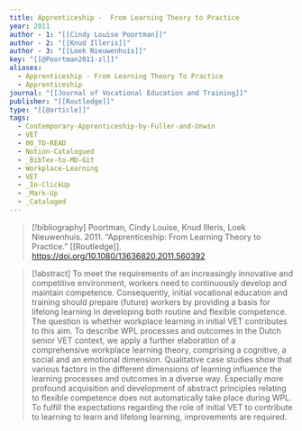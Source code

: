 ```yaml
---
title: Apprenticeship -  From Learning Theory to Practice
year: 2011
author - 1: "[[Cindy Louise Poortman]]"
author - 2: "[[Knud Illeris]]"
author - 3: "[[Loek Nieuwenhuis]]"
key: "[[@Poortman2011-zl]]"
aliases:
  - Apprenticeship - From Learning Theory To Practice
  - Apprenticeship
journal: "[[Journal of Vocational Education and Training]]"
publisher: "[[Routledge]]"
type: "[[@article]]"
tags:
  - Contemporary-Apprenticeship-by-Fuller-and-Unwin
  - VET
  - 00_TO-READ
  - Notion-Catalogued
  - _BibTex-to-MD-Git
  - Workplace-Learning
  - VET
  - _In-ClickUp
  - _Mark-Up
  - _Cataloged
---
```


> [!bibliography]
> Poortman, Cindy Louise, Knud Illeris, Loek Nieuwenhuis. 2011. “Apprenticeship: From Learning Theory to Practice.” [[Routledge]]. https://doi.org/10.1080/13636820.2011.560392

> [!abstract]
> To meet the requirements of an increasingly innovative and competitive environment, workers need to continuously develop and maintain competence. Consequently, initial vocational education and training should prepare (future) workers by providing a basis for lifelong learning in developing both routine and flexible competence. The question is whether workplace learning in initial VET contributes to this aim. To describe WPL processes and outcomes in the Dutch senior VET context, we apply a further elaboration of a comprehensive workplace learning theory, comprising a cognitive, a social and an emotional dimension. Qualitative case studies show that various factors in the different dimensions of learning influence the learning processes and outcomes in a diverse way. Especially more profound acquisition and development of abstract principles relating to flexible competence does not automatically take place during WPL. To fulfill the expectations regarding the role of initial VET to contribute to learning to learn and lifelong learning, improvements are required.